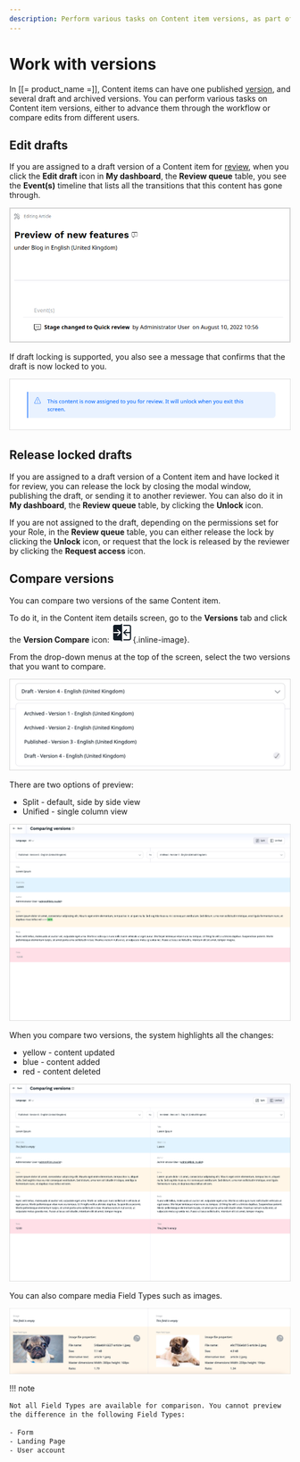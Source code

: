```yaml
---
description: Perform various tasks on Content item versions, as part of editorial workflow or when comparing edits from different users.
---
```


# Work with versions

In [[= product_name =]], Content items can have one published [version](../content_versions.md), 
and several draft and archived versions.
You can perform various tasks on Content item versions, either to advance them 
through the workflow or compare edits from different users.


## Edit drafts

If you are assigned to a draft version of a Content item for [review](editorial_workflow.md), 
when you click the **Edit draft** icon in **My dashboard**, the **Review queue** 
table, you see the **Event(s)** timeline that lists all the transitions that this 
content has gone through.

![Events timeline](img/workflow_events_timeline.png)

If draft locking is supported, you also see a message that confirms that the draft is now locked to you.

![Draft assignment message](img/lock_message.png)

## Release locked drafts

If you are assigned to a draft version of a Content item and have locked it for 
review, you can release the lock by closing the modal window, publishing the draft, 
or sending it to another reviewer.
You can also do it in **My dashboard**, the **Review queue** table, by clicking 
the **Unlock** icon.

If you are not assigned to the draft, depending on the permissions set for your 
Role, in the **Review queue** table, you can either release the lock by clicking 
the **Unlock** icon, or request that the lock is released by the reviewer 
by clicking the **Request access** icon.

## Compare versions

You can compare two versions of the same Content item.

To do it, in the Content item details screen, go to the **Versions** tab and click the 
**Version Compare** icon: ![Version Compare Icon](img/version_compare_icon.png){.inline-image}.

From the drop-down menus at the top of the screen, select the two versions that you want to compare.

![Versions](img/versions.png "Versions drop-down list")

There are two options of preview:

- Split - default, side by side view
- Unified - single column view

![Version comparison in Unified view](img/unified_view.png "Version comparison in Unified view")

When you compare two versions, the system highlights all the changes:

- yellow - content updated
- blue - content added
- red - content deleted

![Version comparison in Split view](img/split_view.png "Version comparison in Split view")

You can also compare media Field Types such as images.

![Image comparison](img/image_comparison.png "Image comparison")

!!! note

    Not all Field Types are available for comparison. You cannot preview the difference in the following Field Types:

    - Form
    - Landing Page
    - User account
